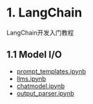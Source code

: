 # 1. LangChain

LangChain开发入门教程

## 1.1 Model I/O

- [prompt_templates.ipynb](https://github.com/QunBB/DeepLearning/tree/main/llms/langchain_tutorial/prompt_templates.ipynb)
- [llms.ipynb](https://github.com/QunBB/DeepLearning/tree/main/llms/langchain_tutorial/llms.ipynb)
- [chatmodel.ipynb](https://github.com/QunBB/DeepLearning/tree/main/llms/langchain_tutorial/chatmodel.ipynb)
- [output_parser.ipynb](https://github.com/QunBB/DeepLearning/tree/main/llms/langchain_tutorial/output_parser.ipynb)


